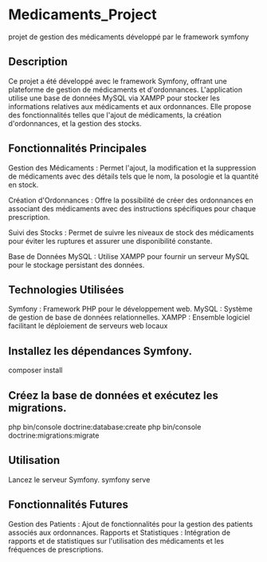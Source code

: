 # Medicaments_Project
projet de gestion des médicaments développé par le framework symfony

## Description
Ce projet a été développé avec le framework Symfony, offrant une plateforme de gestion de médicaments et d'ordonnances. L'application utilise une base de données MySQL via XAMPP pour stocker les informations relatives aux médicaments et aux ordonnances. Elle propose des fonctionnalités telles que l'ajout de médicaments, la création d'ordonnances, et la gestion des stocks.

## Fonctionnalités Principales

Gestion des Médicaments : Permet l'ajout, la modification et la suppression de médicaments avec des détails tels que le nom, la posologie et la quantité en stock.

Création d'Ordonnances : Offre la possibilité de créer des ordonnances en associant des médicaments avec des instructions spécifiques pour chaque prescription.

Suivi des Stocks : Permet de suivre les niveaux de stock des médicaments pour éviter les ruptures et assurer une disponibilité constante.

Base de Données MySQL : Utilise XAMPP pour fournir un serveur MySQL pour le stockage persistant des données.

## Technologies Utilisées
Symfony : Framework PHP pour le développement web.
MySQL : Système de gestion de base de données relationnelles.
XAMPP : Ensemble logiciel facilitant le déploiement de serveurs web locaux

## Installez les dépendances Symfony.
composer install

## Créez la base de données et exécutez les migrations.

php bin/console doctrine:database:create
php bin/console doctrine:migrations:migrate

## Utilisation

Lancez le serveur Symfony.
symfony serve

## Fonctionnalités Futures
Gestion des Patients : Ajout de fonctionnalités pour la gestion des patients associés aux ordonnances.
Rapports et Statistiques : Intégration de rapports et de statistiques sur l'utilisation des médicaments et les fréquences de prescriptions.
